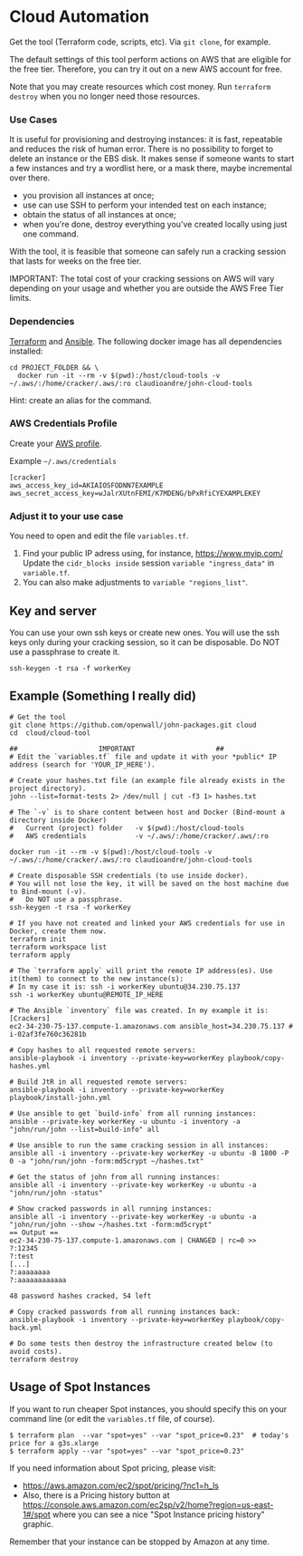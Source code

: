 # Cloud Automation

Get the tool (Terraform code, scripts, etc). Via `git clone`, for example.

The default settings of this tool perform actions on AWS that are eligible for the free tier. Therefore, you can try it out on a new AWS account for free.

Note that you may create resources which cost money. Run `terraform destroy` when you no longer need those resources.

### Use Cases

It is useful for provisioning and destroying instances: it is fast, repeatable and reduces the risk of human error. There is no possibility to forget to delete an instance or the EBS disk. It makes sense if someone wants to start a few instances and try a wordlist here, or a mask there, maybe incremental over there.
- you provision all instances at once;
- use can use SSH to perform your intended test on each instance;
- obtain the status of all instances at once;
- when you're done, destroy everything you've created locally using just one command.

With the tool, it is feasible that someone can safely run a cracking session that lasts for weeks on the free tier.

IMPORTANT: The total cost of your cracking sessions on AWS will vary depending on your usage and whether you are outside the AWS Free Tier limits.

### Dependencies
[Terraform](http://www.terraform.io/downloads.html) and [Ansible](https://docs.ansible.com/ansible/latest/installation_guide/intro_installation.html). The following docker image has all dependencies installed:

```
cd PROJECT_FOLDER && \
  docker run -it --rm -v $(pwd):/host/cloud-tools -v ~/.aws/:/home/cracker/.aws/:ro claudioandre/john-cloud-tools
```
Hint: create an alias for the command.

### AWS Credentials Profile
Create your [AWS profile](https://docs.aws.amazon.com/cli/latest/userguide/cli-configure-files.html).

Example `~/.aws/credentials`
```
[cracker]
aws_access_key_id=AKIAIOSFODNN7EXAMPLE
aws_secret_access_key=wJalrXUtnFEMI/K7MDENG/bPxRfiCYEXAMPLEKEY
```

### Adjust it to your use case
You need to open and edit the file `variables.tf`.

1. Find your public IP adress using, for instance, https://www.myip.com/
   Update the `cidr_blocks inside` session `variable "ingress_data"` in `variable.tf`.
2. You can also make adjustments to `variable "regions_list"`.

## Key and server
You can use your own ssh keys or create new ones. You will use the ssh keys only during your cracking session, so it can be disposable. Do NOT use a passphrase to create it.
```
ssh-keygen -t rsa -f workerKey
```

## Example (Something I really did)

```
# Get the tool
git clone https://github.com/openwall/john-packages.git cloud
cd  cloud/cloud-tool

##                    IMPORTANT                    ##
# Edit the `variables.tf` file and update it with your *public* IP address (search for 'YOUR_IP_HERE').

# Create your hashes.txt file (an example file already exists in the project directory).
john --list=format-tests 2> /dev/null | cut -f3 1> hashes.txt

# The `-v` is to share content between host and Docker (Bind-mount a directory inside Docker)
#   Current (project) folder   -v $(pwd):/host/cloud-tools
#   AWS credentials            -v ~/.aws/:/home/cracker/.aws/:ro

docker run -it --rm -v $(pwd):/host/cloud-tools -v ~/.aws/:/home/cracker/.aws/:ro claudioandre/john-cloud-tools

# Create disposable SSH credentials (to use inside docker).
# You will not lose the key, it will be saved on the host machine due to Bind-mount (-v).
#   Do NOT use a passphrase.
ssh-keygen -t rsa -f workerKey

# If you have not created and linked your AWS credentials for use in Docker, create them now.
terraform init
terraform workspace list
terraform apply

# The `terraform apply` will print the remote IP address(es). Use it(them) to connect to the new instance(s):
# In my case it is: ssh -i workerKey ubuntu@34.230.75.137
ssh -i workerKey ubuntu@REMOTE_IP_HERE

# The Ansible `inventory` file was created. In my example it is:
[Crackers]
ec2-34-230-75-137.compute-1.amazonaws.com ansible_host=34.230.75.137 # i-02af3fe760c36281b

# Copy hashes to all requested remote servers:
ansible-playbook -i inventory --private-key=workerKey playbook/copy-hashes.yml

# Build JtR in all requested remote servers:
ansible-playbook -i inventory --private-key=workerKey playbook/install-john.yml

# Use ansible to get `build-info` from all running instances:
ansible --private-key workerKey -u ubuntu -i inventory -a "john/run/john --list=build-info" all

# Use ansible to run the same cracking session in all instances:
ansible all -i inventory --private-key workerKey -u ubuntu -B 1800 -P 0 -a "john/run/john -form:md5crypt ~/hashes.txt"

# Get the status of john from all running instances:
ansible all -i inventory --private-key workerKey -u ubuntu -a "john/run/john -status"

# Show cracked passwords in all running instances:
ansible all -i inventory --private-key workerKey -u ubuntu -a "john/run/john --show ~/hashes.txt -form:md5crypt"
== Output ==
ec2-34-230-75-137.compute-1.amazonaws.com | CHANGED | rc=0 >>
?:12345
?:test
[...]
?:aaaaaaaa
?:aaaaaaaaaaaa

48 password hashes cracked, 54 left

# Copy cracked passwords from all running instances back:
ansible-playbook -i inventory --private-key=workerKey playbook/copy-back.yml

# Do some tests then destroy the infrastructure created below (to avoid costs).
terraform destroy
```

## Usage of Spot Instances

If you want to run cheaper Spot instances, you should specify this on your command line (or edit the `variables.tf` file, of course).

```
$ terraform plan  --var "spot=yes" --var "spot_price=0.23"  # today's price for a g3s.xlarge
$ terraform apply --var "spot=yes" --var "spot_price=0.23"
```

If you need information about Spot pricing, please visit:
* https://aws.amazon.com/ec2/spot/pricing/?nc1=h_ls
* Also, there is a Pricing history button at https://console.aws.amazon.com/ec2sp/v2/home?region=us-east-1#/spot where you can see a nice "Spot Instance pricing history" graphic.

Remember that your instance can be stopped by Amazon at any time.